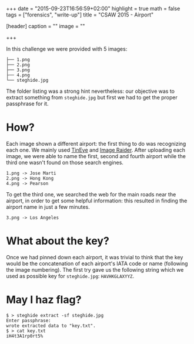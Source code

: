 +++
date = "2015-09-23T16:56:59+02:00"
highlight = true
math = false
tags = ["forensics", "write-up"]
title = "CSAW 2015 - Airport"

[header]
  caption = ""
  image = ""

+++

In this challenge we were provided with 5 images:<!--more-->

    ├── 1.png
    ├── 2.png
    ├── 3.png
    ├── 4.png
    └── steghide.jpg

The folder listing was a strong hint nevertheless: our objective was to extract something from `steghide.jpg`  but first we had to get the proper passphrase for it.

# How?
Each image shown a different airport: the first thing to do was recognizing each one. We mainly used [TinEye](https://www.tineye.com/) and [Image Raider](https://www.imageraider.com/).
After uploading each image, we were able to name the first, second and fourth airport while the third one wasn't found on those search engines.

    1.png -> Jose Marti
    2.png -> Hong Kong
    4.png -> Pearson

To get the third one, we searched the web for the main roads near the airport, in order to get some helpful information: this resulted in finding the airport name in just a few minutes.

    3.png -> Los Angeles

# What about the key?

Once we had pinned down each airport, it was trivial to think that the key would be the concatenation of each airport's IATA code or name (following the image numbering).
The first try gave us the following string which we used as possible key for `steghide.jpg`: `HAVHKGLAXYYZ`.

# May I haz flag?

    $ > steghide extract -sf steghide.jpg
    Enter passphrase:
    wrote extracted data to "key.txt".
    $ > cat key.txt
    iH4t3A1rp0rt5%
